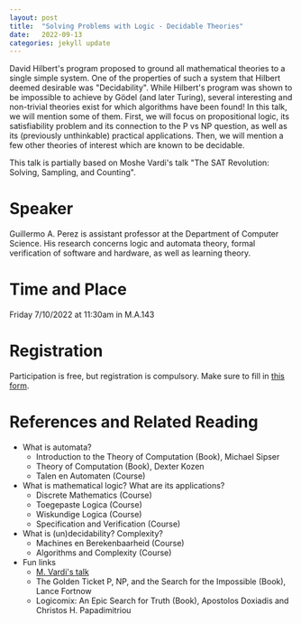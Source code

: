 ```yaml
---
layout: post
title:  "Solving Problems with Logic - Decidable Theories"
date:   2022-09-13
categories: jekyll update
---
```


David Hilbert's program proposed to ground all mathematical theories to a
single simple system. One of the properties of such a system that Hilbert
deemed desirable was "Decidability". While Hilbert's program was shown to be
impossible to achieve by Gödel (and later Turing), several interesting and
non-trivial theories exist for which algorithms have been found! In this talk,
we will mention some of them. First, we will focus on propositional logic, its
satisfiability problem and its connection to the P vs NP question, as well as
its (previously unthinkable) practical applications. Then, we will mention a
few other theories of interest which are known to be decidable.

This talk is partially based on Moshe Vardi's talk "The SAT Revolution:
Solving, Sampling, and Counting".

# Speaker
Guillermo A. Perez is assistant professor at the Department of Computer
Science. His research concerns logic and automata theory, formal verification
of software and hardware, as well as learning theory.

# Time and Place
Friday 7/10/2022 at 11:30am in M.A.143

# Registration
Participation is free, but registration is compulsory.
Make sure to fill in [this form](https://forms.gle/5UwjsWNHsmvr65Hs6).

# References and Related Reading
* What is automata?
  * Introduction to the Theory of Computation (Book), Michael Sipser
  * Theory of Computation (Book), Dexter Kozen
  * Talen en Automaten (Course)
* What is mathematical logic? What are its applications?
  * Discrete Mathematics (Course)
  * Toegepaste Logica (Course)
  * Wiskundige Logica (Course)
  * Specification and Verification (Course)
* What is (un)decidability? Complexity?
  * Machines en Berekenbaarheid (Course)
  * Algorithms and Complexity (Course)
* Fun links
  * [M. Vardi's talk](https://slideslive.com/38894537/the-sat-revolution-solving-sampling-and-counting)
  * The Golden Ticket P, NP, and the Search for the Impossible (Book), Lance
    Fortnow
  * Logicomix: An Epic Search for Truth (Book), Apostolos Doxiadis and
    Christos H. Papadimitriou

